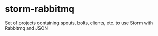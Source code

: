 storm-rabbitmq
==============

Set of projects containing spouts, bolts, clients, etc. to use Storm with Rabbitmq and JSON
